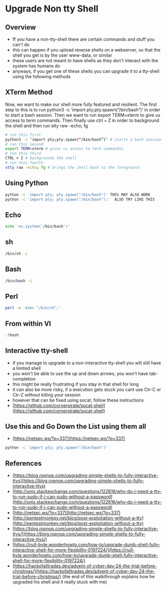 # Upgrade Non tty Shell

## Overview

* ff you have a non-tty-shell there are certain commands and stuff you can't do
* this can happen if you upload reverse shells on a webserver, so that the shell you get is by the user www-data, or similar
* these users are not meant to have shells as they don't interact with the system has humans do
* anyways, if you get one of these shells you can upgrade it to a tty-shell using the following methods

## XTerm Method

Now, we want to make our shell more fully featured and resilient. The first step to this is to run python3 -c ‘import pty;pty.spawn\(“/bin/bash”\)’ in order to start a bash session. Then we want to run export TERM=xterm to give us access to term commands. Then finally use ctrl + Z in order to background the shell and then run stty raw -echo; fg

```bash
# run this first
python3 -c ‘import pty;pty.spawn(“/bin/bash”)’ # starts a bash session
# run this second
export TERM=xterm # gives us access to term commandss
# run this third
CTRL + Z # backgrounds the shell 
# run this fourth
stty raw -echo; fg # brings the shell back to the foreground
```

## Using Python

```bash
python -c 'import pty; pty.spawn("/bin/bash")' THIS MAY ALSO WORK
python -c 'import pty; pty.spawn("/bin/bash");'  ALSO TRY LIKE THIS
```

## Echo

```bash
echo 'os.system('/bin/bash')'
```

## sh

```bash
/bin/sh -i
```

## Bash

```bash
/bin/bash -i
```

## Perl

```bash
perl -e 'exec "/bin/sh";'
```

## From within VI

```bash
:!bash
```

## Interactive tty-shell

* if you manage to upgrade to a non-interactive tty-shell you will still have a limited shell
* you won't be able to use the up and down arrows, you won't have tab-completion
* this might be really frustrating if you stay in that shell for long
* it can also be more risky, if a execution gets stuck you cant use Ctr-C or Ctr-Z without killing your session
* however that can be fixed using socat, follow these instructions
* [https://github.com/cornerpirate/socat-shell](https://github.com/cornerpirate/socat-shell)

## Use this and Go Down the List using them all

* [https://netsec.ws/?p=337](https://netsec.ws/?p=337)

```bash
python -c 'import pty; pty.spawn("/bin/bash")'
```

## References

* [https://blog.ropnop.com/upgrading-simple-shells-to-fully-interactive-ttys](https://blog.ropnop.com/upgrading-simple-shells-to-fully-interactive-ttys)
* [http://unix.stackexchange.com/questions/122616/why-do-i-need-a-tty-to-run-sudo-if-i-can-sudo-without-a-password](http://unix.stackexchange.com/questions/122616/why-do-i-need-a-tty-to-run-sudo-if-i-can-sudo-without-a-password)
* [http://netsec.ws/?p=337](http://netsec.ws/?p=337)
* [http://pentestmonkey.net/blog/post-exploitation-without-a-tty](http://pentestmonkey.net/blog/post-exploitation-without-a-tty)
* [https://blog.ropnop.com/upgrading-simple-shells-to-fully-interactive-ttys/](https://blog.ropnop.com/upgrading-simple-shells-to-fully-interactive-ttys/)
* [https://null-byte.wonderhowto.com/how-to/upgrade-dumb-shell-fully-interactive-shell-for-more-flexibility-0197224/](https://null-byte.wonderhowto.com/how-to/upgrade-dumb-shell-fully-interactive-shell-for-more-flexibility-0197224/)
* [https://hackofalltrades.dev/advent-of-cyber-day-24-the-trial-before-christmas/](https://hackofalltrades.dev/advent-of-cyber-day-24-the-trial-before-christmas/) \(the end of this walkthrough explains how he upgraded his shell and it really stuck with me\)

